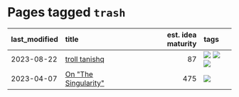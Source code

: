 # Pages tagged `trash`

|last_modified|title|est. idea maturity|tags
|:---|:---|---:|:---|
|2023-08-22|[troll tanishq](../troll_tanishq.md)|87|[![](https://img.shields.io/badge/tag-completed-50c04b)](../tags/completed.md) [![](https://img.shields.io/badge/tag-eleuther-3b815)](../tags/eleuther.md) [![](https://img.shields.io/badge/tag-trash-3b18a)](../tags/trash.md)|
|2023-04-07|[On "The Singularity"](../alternative-perspective-on-the-singularity.md)|475|[![](https://img.shields.io/badge/tag-trash-3b18a)](../tags/trash.md)|